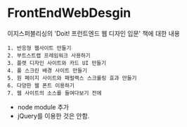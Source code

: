 # FrontEndWebDesgin
이지스퍼블리싱의 'Doit! 프런트엔드 웹 디자인 입문' 책에 대한 내용

    1. 반응형 웹사이트 만들기
    2. 부트스트랩 프레임워크 사용하기
    3. 플랫 디자인 사이트와 카드 UI 만들기
    4. 풀 스크린 배경 사이트 만들기
    5. 원 페이지 사이트와 패럴랙스 스크롤링 효과 만들기
    6. 다양한 웹 폰트 이용하기
    7. 웹 사이트의 소스를 들여다보기 전에

+ node module 추가
+ jQuery를 이용한 것은 안함.